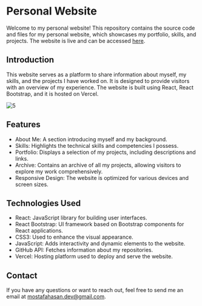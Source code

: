 # Personal Website

Welcome to my personal website! This repository contains the source code and files for my personal website, which showcases my portfolio, skills, and projects. The website is live and can be accessed [here](https://mostafahassan.vercel.app/).

## Introduction
This website serves as a platform to share information about myself, my skills, and the projects I have worked on. It is designed to provide visitors with an overview of my experience. The website is built using React, React Bootstrap, and it is hosted on Vercel.

![5](https://github.com/mostafahassan-dev/Personal-Website.v1/assets/104537380/95bbf4b5-b82e-435c-a9aa-de374e9f24e5)


## Features
- About Me: A section introducing myself and my background.
- Skills: Highlights the technical skills and competencies I possess.
- Portfolio: Displays a selection of my projects, including descriptions and links.
- Archive: Contains an archive of all my projects, allowing visitors to explore my work comprehensively.
- Responsive Design: The website is optimized for various devices and screen sizes.


## Technologies Used
- React: JavaScript library for building user interfaces.
- React Bootstrap: UI framework based on Bootstrap components for React applications.
- CSS3: Used to enhance the visual appearance.
- JavaScript: Adds interactivity and dynamic elements to the website.
- GitHub API: Fetches information about my repositories.
- Vercel: Hosting platform used to deploy and serve the website.

## Contact
If you have any questions or want to reach out, feel free to send me an email at [mostafahasan.dev@gmail.com](mailto:mostafahasan.dev@gmail.com).
